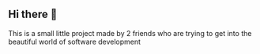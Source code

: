## Hi there 👋
This is a small little project made by 2 friends who are trying to get into the beautiful world of software development
